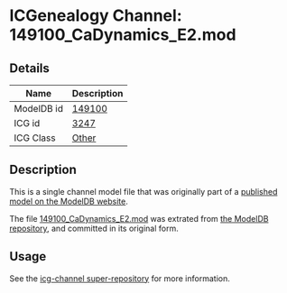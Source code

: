 # ICGenealogy Channel: 149100\_CaDynamics\_E2.mod

## Details

Name | Description
---- | -----------
ModelDB id | [149100](http://senselab.med.yale.edu/ModelDB/ShowModel.cshtml?model=149100)
ICG id | [3247](http://icg.neurotheory.ox.ac.uk/channels/other/3247)
ICG Class | [Other](http://icg.neurotheory.ox.ac.uk/channels/other)

## Description

This is a single channel model file that was originally part of a [published model on the ModelDB website](http://senselab.med.yale.edu/mModelDB/ShowModel.cshtml?model=149100).

The file [149100\_CaDynamics\_E2.mod](149100_CaDynamics_E2.mod) was extrated from [the ModelDB repository](http://senselab.med.yale.edu/ModelDB/ShowModel.cshtml?model=149100), and committed in its original form.

## Usage

See the [icg-channel super-repository](https://github.com/icgenealogy/icg-channels) for more information.